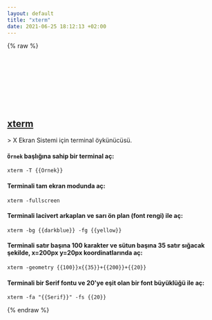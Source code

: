 ```yaml
---
layout: default
title: "xterm"
date: 2021-06-25 18:12:13 +02:00
---
```

{% raw %}
<h2 id="xterm">
  <a href="/tr/linux/xterm.html">xterm</a> <a href="#xterm"><svg class="icon">
    <use href="/assets/images/unicode_sprite.svg#link" />
  </svg></a>
</h2>
> X Ekran Sistemi için terminal öykünücüsü.

#### `Örnek` başlığına sahip bir terminal aç:
```shell
xterm -T {{Örnek}}
```
#### Terminali tam ekran modunda aç:
```shell
xterm -fullscreen
```
#### Terminali lacivert arkaplan ve sarı ön plan (font rengi) ile aç:
```shell
xterm -bg {{darkblue}} -fg {{yellow}}
```
#### Terminali satır başına 100 karakter ve sütun başına 35 satır sığacak şekilde, x=200px y=20px koordinatlarında aç:
```shell
xterm -geometry {{100}}x{{35}}+{{200}}+{{20}}
```
#### Terminali bir Serif fontu ve 20'ye eşit olan bir font büyüklüğü ile aç:
```shell
xterm -fa "{{Serif}}" -fs {{20}}
```
{% endraw %}